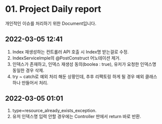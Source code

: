# 01. Project Daily report

개인적인 이슈를 처리하기 위한 Document입니다.

## 2022-03-05 12:41

1. Index 재생성하는 컨트롤러 API 호출 시 Index명 받는걸로 수정.
2. IndexServiceImple의 @PostConstruct 어노테이션 제거.
3. 인덱스가 존재하고, 인덱스 재생성 동의(boolea : true), 유저가 요청한 인덱스명 동일한 경우 삭제.
4. try ~ catch로 예외 처리 해둔 상황인데, 추후 리팩토링 하게 될 경우 예외 클래스 하나 만들어서 처리.

## 2022-03-05 01:01

1. type=resource_already_exists_exception.
2. 유저 인덱스명 입력 안할 경우에는 Controller 딴에서 return 바로 반환.
